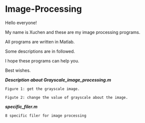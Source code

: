 # Image-Processing

   Hello everyone!

   My name is Xuchen and these are my image processing programs.

   All programs are written in Matlab.

   Some descriptions are in followed.

   I hope these programs can help you.

   Best wishes.


***Description about Grayscale_image_processing.m***

    Figure 1: get the grayscale image.
   
    Figute 2: change the value of grayscale about the image. 


***specific_filer.m***

    8 specific filer for image processing
